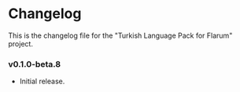 # Changelog
This is the changelog file for the "Turkish Language Pack for Flarum" project.

### v0.1.0-beta.8
- Initial release.
